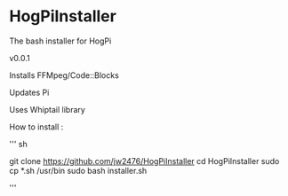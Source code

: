 # HogPiInstaller
The bash installer for HogPi

v0.0.1

Installs FFMpeg/Code::Blocks

Updates Pi

Uses Whiptail library

How to install :

''' sh

git clone https://github.com/jw2476/HogPiInstaller
cd HogPiInstaller
sudo cp *.sh /usr/bin
sudo bash installer.sh

'''
